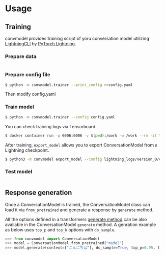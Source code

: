 # Usage

## Training

convmodel provides training script of yoru conversation model utilizing [LightningCLI](https://pytorch-lightning.readthedocs.io/en/latest/common/lightning_cli.html) by [PyTorch Lightning](https://www.pytorchlightning.ai/).

### Prepare data

```sh
```

### Prepare config file

```sh
$ python -m convmodel.trainer --print_config >>config.yaml
```

Then modify config.yaml

### Train model

```sh
$ python -m convmodel.trainer --config config.yaml
```

You can check training logs via Tensorboard.

```sh
$ docker container run -p 6006:6006 -v $(pwd):/work -w /work --rm -it tensorflow/tensorflow:2.4.1-gpu tensorboard --logdir lightning_logs --host 0.0.0.0
```

After training, `export_model` allows you to export ConversationModel from a Lightning checkpoint.

```sh
$ python3 -m convmodel export_model --config lightning_logs/version_0/config.yaml --ckpt_path lightning_logs/version_0/checkpoints/epoch\=0-step\=49999.ckpt  --output_dir model
```

### Test model

```sh
```

## Response generation

Once a ConversationModel is trained, the ConversationModel class can load it via `from_pretrained` and generate a response by `generate` method.

All the options defined in a transformers [generate method](https://huggingface.co/transformers/main_classes/model.html?highlight=generate#transformers.generation_utils.GenerationMixin.generate) can be also available in the ConversationModel `generate` method.
A genration example as below uses `top_p` and `top_k` options with `do_sample`.

```py
>>> from convmodel import ConversationModel
>>> model = ConversationModel.from_pretrained("model")
>>> model.generate(context=["こんにちは"], do_sample=True, top_p=0.95, top_k=50)
```
